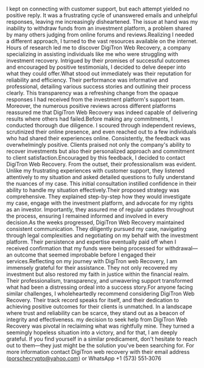I kept on connecting with customer support, but each attempt yielded no positive reply. It was a frustrating cycle of unanswered emails and unhelpful responses, leaving me increasingly disheartened. The issue at hand was my inability to withdraw funds from an investment platform, a problem shared by many others judging from online forums and reviews.Realizing I needed a different approach, I turned to the vast resources available on the internet. Hours of research led me to discover DigiTron Web Recovery, a company specializing in assisting individuals like me who were struggling with investment recovery. Intrigued by their promises of successful outcomes and encouraged by positive testimonials, I decided to delve deeper into what they could offer.What stood out immediately was their reputation for reliability and efficiency. Their performance was informative and professional, detailing various success stories and outlining their process clearly. This transparency was a refreshing change from the opaque responses I had received from the investment platform's support team. Moreover, the numerous positive reviews across different platforms reassured me that DigiTron Web Recovery was indeed capable of delivering results where others had failed.Before making any commitments, I conducted thorough due diligence. I scoured through independent reviews, scrutinized their online presence, and even reached out to a few individuals who had shared their experiences online. Consistently, the feedback was overwhelmingly positive. Clients praised not only the company's ability to recover investments but also their personalized approach and commitment to client satisfaction.Encouraged by this feedback, I decided to contact DigiTron Web Recovery. From the outset, their professionalism was evident. Unlike my frustrating experiences with customer support, they listened attentively to my situation and asked detailed questions to fully understand the nuances of my case. This initial consultation instilled confidence in their ability to handle my situation effectively.Their proposed strategy was comprehensive. They explained step-by-step how they would investigate my case, engage with the investment platform, and advocate for my rights as an investor. Importantly, they assured me of regular updates throughout the process, ensuring I remained informed and involved in every decision.As the weeks progressed, DigiTron Web Recovery maintained consistent communication. They diligently pursued my case, navigating through legal complexities and negotiating on my behalf with the investment platform. Their persistence and expertise eventually paid off when I received confirmation that my funds were being processed for withdrawal—an outcome that seemed improbable before I engaged their services.Reflecting on my journey with DigiTron web Recovery, I am immensely grateful for their assistance. They not only recovered my investment but also restored my faith in justice within the financial realm. Their professionalism, transparency, and unwavering support transformed what had been a distressing ordeal into a success story.For anyone facing similar challenges, I wholeheartedly recommend considering DigiTron Web Recovery. Their track record speaks for itself, and their dedication to achieving positive outcomes for their clients is unmatched. In a landscape where trust and reliability can be scarce, they stand out as a beacon of integrity and effectiveness. my decision to seek help from DigiTron Web Recovery was pivotal in reclaiming what was rightfully mine. They turned a seemingly hopeless situation into a victory, and for that, I am deeply grateful. If you find yourself in a similar predicament, don't hesitate to reach out to them—they just might be the solution you've been searching for. For more information contact DigiTron web recovery with their email address (porschecrypto@yahoo.com) or WhatsApp ‪+1 (573) 551‑3076
